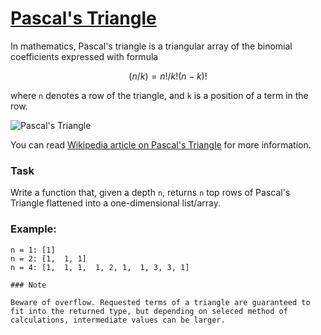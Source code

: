 # [Pascal's Triangle](https://www.codewars.com/kata/pascals-triangle "https://www.codewars.com/kata/5226eb40316b56c8d500030f")

In mathematics, Pascal's triangle is a triangular array of the binomial coefficients expressed with
formula

```math
(n / k) = n! / k!(n-k)!
```

where `n` denotes a row of the triangle, and `k` is a position of a term in the row.

![Pascal's Triangle](http://upload.wikimedia.org/wikipedia/commons/0/0d/PascalTriangleAnimated2.gif)

You can
read [Wikipedia article on Pascal's Triangle](http://en.wikipedia.org/wiki/Pascal's_triangle) for
more information.

### Task

Write a function that, given a depth `n`, returns `n` top rows of Pascal's Triangle flattened into a
one-dimensional list/array.

### Example:

```
n = 1: [1]
n = 2: [1,  1, 1]
n = 4: [1,  1, 1,  1, 2, 1,  1, 3, 3, 1]
```

```
### Note

Beware of overflow. Requested terms of a triangle are guaranteed to fit into the returned type, but depending on seleced method of calculations, intermediate values can be larger.
```

